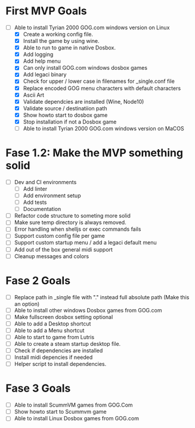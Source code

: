 # First MVP Goals
-   [ ] Able to install Tyrian 2000 GOG.com windows version on Linux
    -   [x] Create a working config file.
    -   [x] Install the game by using wine.
    -   [x] Able to run to game in native Dosbox.
    -   [x] Add logging
    -   [x] Add help menu
    -   [x] Can only install GOG.com windows dosbox games
    -   [x] Add legaci binary
    -   [X] Check for upper / lower case in filenames for _single.conf file
    -   [x] Replace encoded GOG menu characters with default characters
    -   [x] Ascii Art
    -   [x] Validate dependcies are installed (Wine, Node10)
    -   [X] Validate source / destinatiion path
    -   [X] Show howto start to dosbox game
    -   [X] Stop installation if not a Dosbox game
    -   [ ] Able to install Tyrian 2000 GOG.com windows version on MaCOS 

# Fase 1.2: Make the MVP something solid
-   [ ] Dev and CI environments
    -   [ ] Add linter
    -   [ ] Add environment setup
    -   [ ] Add tests
    -   [ ] Documentation
-   [ ] Refactor code structure to someting more solid
-   [ ] Make sure temp directory is always removed.
-   [ ] Error handling when shelljs or exec commands fails
-   [ ] Support custom config file per game
-   [ ] Support custom startup menu / add a legaci default menu
-   [ ] Add out of the box general midi support
-   [ ] Cleanup messages and colors

# Fase 2 Goals
-   [ ] Replace path in _single file with "." instead full absolute path (Make this an option) 
-   [ ] Able to install other windows Dosbox games from GOG.com
-   [ ] Make fullscreen dosbox setting optional
-   [ ] Able to add a Desktop shortcut
-   [ ] Able to add a Menu shortcut
-   [ ] Able to start to game from Lutris
-   [ ] Able to create a steam startup desktop file.
-   [ ] Check if dependencies are installed 
-   [ ] Install midi depencies if needed
-   [ ] Helper script to install dependencies.

# Fase 3 Goals
-   [ ] Able to install ScummVM games from GOG.Com
-   [ ] Show howto start to Scummvm game
-   [ ] Able to install Linux Dosbox games from GOG.com